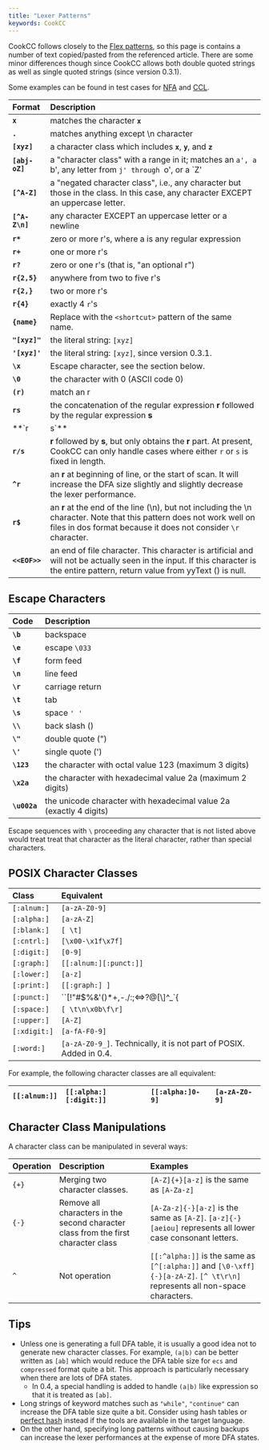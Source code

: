 ```yaml
---
title: "Lexer Patterns"
keywords: CookCC
---
```

CookCC follows closely to the [Flex patterns](http://dinosaur.compilertools.net/flex/flex_7.html), so this page is contains a number of text copied/pasted from the referenced article.  There are some minor differences though since CookCC allows both double quoted strings as well as single quoted strings (since version 0.3.1).

Some examples can be found in test cases for [NFA](https://github.com/coconut2015/cookcc/tree/master/tests/java/lexer/nfa) and [CCL](https://github.com/coconut2015/cookcc/tree/master/tests/java/lexer/ccl).

| Format | Description |
|:-------|:------------|
| **`x`** | matches the character **`x`** |
| **`.`** | matches anything except \n character |
| **`[xyz]`** | a character class which includes **`x`**, **`y`**, and **`z`** |
| **`[abj-oZ]`** | a "character class" with a range in it; matches an `a', a `b', any letter from `j' through `o', or a `Z' |
| **`[^A-Z]`** | a "negated character class", i.e., any character but those in the class. In this case, any character EXCEPT an uppercase letter. |
| **`[^A-Z\n]`** | any character EXCEPT an uppercase letter or a newline |
| **`r*`** | zero or more r's, where a is any regular expression |
| **`r+`** | one or more r's |
| **`r?`** | zero or one r's (that is, "an optional r") |
| **`r{2,5} `** | anywhere from two to five r's |
| **`r{2,} `** | two or more r's |
| **`r{4} `** | exactly 4 `r`'s |
| **` {name} `** | Replace with the `<shortcut>` pattern of the same name. |
| **`"[xyz]"`** | the literal string: `[xyz]` |
| **`'[xyz]'`** | the literal string: `[xyz]`, since version 0.3.1. |
| **`\x`** | Escape character, see the section below. |
| **`\0`** | the character with 0 (ASCII code 0) |
| **`(r)`** | match an r |
| **`rs`** | the concatenation of the regular expression **r** followed by the regular expression **s** |
| **`r|s`** | either an **`r`** or an **`s`**. |
| **`r/s`** | **r** followed by **s**, but only obtains the **r** part.  At present, CookCC can only handle cases where either `r` or `s` is fixed in length. |
| **`^r`** | an **r** at beginning of line, or the start of scan.  It will increase the DFA size slightly and slightly decrease the lexer performance. |
| **`r$`** | an **r** at the end of the line (\n), but not including the \n character.  Note that this pattern does not work well on files in dos format because it does not consider `\r` character. |
| **`<<EOF>>`** | an end of file character.  This character is artificial and will not be actually seen in the input.  If this character is the entire pattern, return value from yyText () is null. |

## Escape Characters ##
| Code | Description |
|:-----|:------------|
| **`\b`** | backspace |
| **`\e`**| escape `\033` |
| **`\f`** | form feed |
| **`\n`** | line feed |
| **`\r`** | carriage return |
| **`\t`**| tab |
| **`\s`**| space `' '` |
| **`\\`** | back slash (\) |
| **`\"`** | double quote (") |
| **`\'`** | single quote (') |
| **`\123`** | the character with octal value 123 (maximum 3 digits) |
| **`\x2a`** | the character with hexadecimal value 2a (maximum 2 digits) |
| **`\u002a`** | the unicode character with hexadecimal value 2a (exactly 4 digits) |

Escape sequences with `\` proceeding any character that is not listed above would treat treat that character as the literal character, rather than special characters.

## POSIX Character Classes ##
| Class | Equivalent |
|:------|:-----------|
| `[:alnum:]` | `[a-zA-Z0-9]` |
| `[:alpha:]` | `[a-zA-Z]` |
| `[:blank:]` | `[ \t]` |
| `[:cntrl:]` | `[\x00-\x1f\x7f]` |
| `[:digit:]` | `[0-9]` |
| `[:graph:]` | `[[:alnum:][:punct:]]` |
| `[:lower:]` | `[a-z]` |
| `[:print:]` | `[[:graph:] ]` |
| `[:punct:]` | ``[!"#$%&'()*+,-./:;<=>?@[\\\]^_`{|}~]`` |
| `[:space:]` | `[ \t\n\x0b\f\r]` |
| `[:upper:]` | `[A-Z]` |
| `[:xdigit:]` | `[a-fA-F0-9]` |
| `[:word:]` | `[a-zA-Z0-9_]`.  Technically, it is not part of POSIX. Added in 0.4.|

For example, the following character classes are all equivalent:

| `[[:alnum:]]` | `[[:alpha:][:digit:]]` | `[[:alpha:]0-9]` | `[a-zA-Z0-9]` |
|:--------------|:-----------------------|:-----------------|:--------------|

## Character Class Manipulations ##
A character class can be manipulated in several ways:

| Operation | Description | Examples |
|:----------|:------------|:---------|
| ` {+} ` | Merging two character classes. | `[A-Z]{+}[a-z]` is the same as `[A-Za-z]` |
| ` {-} ` | Remove all characters in the second character class from the first character class | `[A-Za-z]{-}[a-z]` is the same as `[A-Z]`.  `[a-z]{-}[aeiou]` represents all lower case consonant letters.  |
| ` ^ ` | Not operation | `[[:^alpha:]]` is the same as `[^[:alpha:]]` and `[\0-\xff]{-}[a-zA-Z]`.  `[^ \t\r\n]` represents all non-space characters. |

## Tips ##
  * Unless one is generating a full DFA table, it is usually a good idea not to generate new character classes.  For example, `(a|b)` can be better written as `[ab]` which would reduce the DFA table size for `ecs` and `compressed` format quite a bit.  This approach is particularly necessary when there are lots of DFA states.
    * In 0.4, a special handling is added to handle `(a|b)` like expression so that it is treated as `[ab]`.
  * Long strings of keyword matches such as `"while"`, `"continue"` can increase the DFA table size quite a bit.  Consider using hash tables or [perfect hash](http://en.wikipedia.org/wiki/Perfect_hash_function) instead if the tools are available in the target language.
  * On the other hand, specifying long patterns without causing backups can increase the lexer performances at the expense of more DFA states.